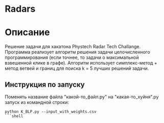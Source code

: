 # Radars

# Описание
Решение задачи для хакатона Phystech Radar Tech Challange. 
Программа реализует алгоритм решения задачи целочисленного программирования (если точнее, то задачи о максимальной взвешенной клике в графе).
Алгоритм использует симплекс-метод + метод ветвей и границ для поиска k = 5 лучших решений задачи.

## Инструкция по запуску
Поменять название файла "какой-то_файл.py" на "какая-то_хуйня".py
запуск из командной строки:
```shell
python K_BLP.py --input_with_weights.csv
```shell

